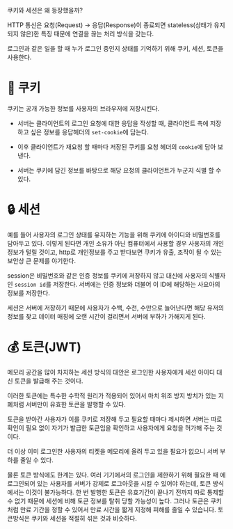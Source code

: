 쿠키와 세션은 왜 등장했을까?

HTTP 통신은 요청(Request) → 응답(Response)이 종료되면 stateless(상태가 유지되지 않은)한 특징 때문에 연결을 끊는 처리 방식을 갖는다.

로그인과 같은 일을 할 때 누가 로그인 중인지 상태를 기억하기 위해 쿠키, 세션, 토큰을 사용한다.

# 🍪 쿠키

쿠키는 공개 가능한 정보를 사용자의 브라우저에 저장시킨다.

- 서버는 클라이언트의 로그인 요청에 대한 응답을 작성할 때, 클라이언트 측에 저장하고 싶은 정보를 응답헤더의 `set-cookie`에 담는다.

- 이후 클라이언트가 재요청 할 때마다 저장된 쿠키를 요청 헤더의 `cookie`에 담아 보낸다.

- 서버는 쿠키에 담긴 정보를 바탕으로 해당 요청의 클라이언트가 누군지 식별 할 수 있다.

# 🔒 세션

예를 들어 사용자의 로그인 상태를 유지하는 기능을 위해 쿠키에 아이디와 비밀번호를 담아두고 있다. 이렇게 된다면 개인 소유가 아닌 컴퓨터에서 사용할 경우 사용자의 개인정보가 털릴 것이고, http로 개인정보를 주고 받다보면 쿠키가 유출, 조작이 될 수 있는 보안상 큰 문제를 야기한다.

session은 비밀번호와 같은 인증 정보를 쿠키에 저장하지 않고 대신에 사용자의 식별자인 `session id`를 저장한다. 서버에는 인증 정보와 더불어 이 ID에 해당하는 사요아의 정보를 저장한다.

세션은 서버에 저장하기 때문에 사용자가 수백, 수천, 수만으로 늘어난다면 해당 유저의 정보를 찾고 데이터 매칭에 오랜 시간이 걸리면서 서버에 부하가 가해지게 된다.

# 💰 토큰(JWT)

메모리 공간을 많이 차지하는 세션 방식의 대안은 로그인한 사용자에게 세션 아이디 대신 토큰을 발급해 주는 것이다.

이러한 토큰에는 특수한 수학적 원리가 적용되어 있어서 마치 위조 방지 방치가 있는 지폐처럼 서버만이 유효한 토큰을 발행할 수 있다.

토큰을 받아간 사용자가 이를 쿠키로 저장해 두고 필요할 때마다 제시하면 서버는 따로 확인이 필요 없이 자기가 발급한 토큰임을 확인하고 사용자에게 요청을 허가해 주는 것이다.

더 이상 이미 로그인한 사용자의 티켓을 메모리에 올려 두고 있을 필요가 없으니 서버 부하를 줄일 수 있다.

물론 토큰 방식에도 한계는 있다. 여러 기기에서의 로그인을 제한하기 위해 필요한 때 에 로그인되어 있는 사용자를 서버가 강제로 로그아웃을 시킬 수 있어야 하는데, 토큰 방식에서는 이것이 불가능하다. 한 번 발행한 토큰은 유효기간이 끝나기 전까지 따로 통제할 수 없기 때문에 세션에 비해 토큰 정보를 탈취 당할 가능성이 높다. 그러나 토큰은 쿠키처럼 만료 기간을 정할 수 있어서 만료 시간을 짧게 지정해 피해를 줄일 수 있습니다. 토큰방식은 쿠키와 세션을 적절히 섞은 것과 비슷하다.
